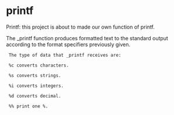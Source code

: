 # printf
Printf: this project is about to made our own function of printf.

The _printf function produces formatted text to the standard output according to the format specifiers previously given.

     The type of data that _printf receives are:

     %c converts characters.

     %s converts strings.

     %i converts integers.

     %d converts decimal.

     %% print one %.
